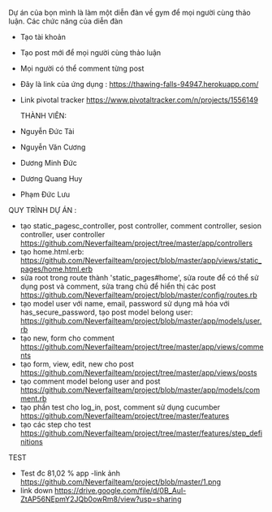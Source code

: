 Dự án của bọn mình là làm một diễn đàn về gym để mọi người cùng thảo luận.
Các chức năng của diễn đàn
- Tạo tài khoản 
- Tạo post mới để mọi người cùng thảo luận
- Mọi người có thể comment từng post
- Đây là link của ứng dụng : https://thawing-falls-94947.herokuapp.com/
- Link pivotal tracker https://www.pivotaltracker.com/n/projects/1556149

  THÀNH VIÊN:
- Nguyễn Đức Tài
- Nguyễn Văn Cương
- Dương Minh Đức 
- Dương Quang Huy
- Phạm Đức Lưu
  
QUY TRÌNH DỰ ÁN :
- tạo static_pagesc_controller, post controller, comment controller, sesion controller, user controller https://github.com/Neverfailteam/project/tree/master/app/controllers
- tạo home.html.erb: https://github.com/Neverfailteam/project/blob/master/app/views/static_pages/home.html.erb
- sửa root trong route thành 'static_pages#home', sửa route để có thể sử dụng post và comment, sửa trang chủ để hiển thị các post https://github.com/Neverfailteam/project/blob/master/config/routes.rb
- tạo model user với name, email, password sử dụng mã hóa với has_secure_password, tạo post model belong user: https://github.com/Neverfailteam/project/blob/master/app/models/user.rb
- tạo new, form cho comment https://github.com/Neverfailteam/project/tree/master/app/views/comments
- tạo form, view, edit, new cho post https://github.com/Neverfailteam/project/tree/master/app/views/posts
- tạo comment model belong user and post https://github.com/Neverfailteam/project/blob/master/app/models/comment.rb
- tạo phần test cho log_in, post, comment sử dụng cucumber https://github.com/Neverfailteam/project/tree/master/features
- tạo các step cho test https://github.com/Neverfailteam/project/tree/master/features/step_definitions

 TEST
- Test đc 81,02 % app
-link ảnh https://github.com/Neverfailteam/project/blob/master/1.png
- link down https://drive.google.com/file/d/0B_Aul-ZtAP56NEpmY2JQb0owRm8/view?usp=sharing

